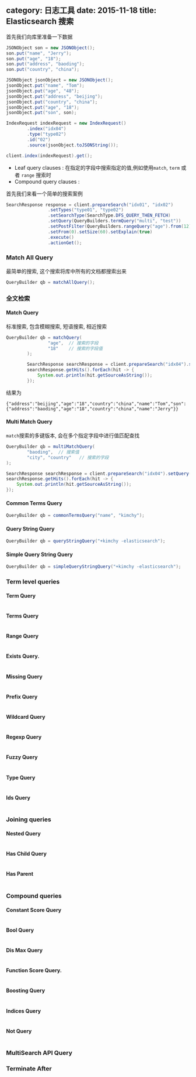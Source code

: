 category: 日志工具
date: 2015-11-18
title: Elasticsearch 搜索
---

首先我们向库里准备一下数据
```java
JSONObject son = new JSONObject();
son.put("name", "Jerry");
son.put("age", "18");
son.put("address", "baoding");
son.put("country", "china");

JSONObject jsonObject = new JSONObject();
jsonObject.put("name", "Tom");
jsonObject.put("age", "48");
jsonObject.put("address", "beijing");
jsonObject.put("country", "china");
jsonObject.put("age", "18");
jsonObject.put("son", son);

IndexRequest indexRequest = new IndexRequest()
		.index("idx04")
		.type("type02")
		.id("02")
		.source(jsonObject.toJSONString());

client.index(indexRequest).get();
```

* Leaf query clauses : 在指定的字段中搜索指定的值,例如使用`match`, `term` 或者 `range` 搜索时
* Compound query clauses :

首先我们来看一个简单的搜索案例
```java
SearchResponse response = client.prepareSearch("idx01", "idx02")
				.setTypes("type01", "type02")
				.setSearchType(SearchType.DFS_QUERY_THEN_FETCH)
				.setQuery(QueryBuilders.termQuery("multi", "test"))                 // Query
				.setPostFilter(QueryBuilders.rangeQuery("age").from(12).to(18))     // Filter
				.setFrom(0).setSize(60).setExplain(true)
				.execute()
				.actionGet();
```



### Match All Query
最简单的搜索, 这个搜索将库中所有的文档都搜索出来
```java
QueryBuilder qb = matchAllQuery();
```

### 全文检索

#### Match Query
标准搜索, 包含模糊搜索, 短语搜索, 相近搜索
```java
QueryBuilder qb = matchQuery(
				"age",	// 搜索的字段
				"18"	// 搜索的字段值
		);

		SearchResponse searchResponse = client.prepareSearch("idx04").setQuery(qb).execute().get();
		searchResponse.getHits().forEach(hit -> {
			System.out.println(hit.getSourceAsString());
		});
```
结果为
```
{"address":"beijing","age":"18","country":"china","name":"Tom","son":{"address":"baoding","age":"18","country":"china","name":"Jerry"}}
```


#### Multi Match Query
`match`搜索的多键版本, 会在多个指定字段中进行值匹配查找
```java
QueryBuilder qb = multiMatchQuery(
		"baoding",	// 搜索值
		"city", "country"	// 搜索的字段
);

SearchResponse searchResponse = client.prepareSearch("idx04").setQuery(qb).execute().get();
searchResponse.getHits().forEach(hit -> {
	System.out.println(hit.getSourceAsString());
});
```


#### Common Terms Query
```java
QueryBuilder qb = commonTermsQuery("name", "kimchy");
```


#### Query String Query
```java
QueryBuilder qb = queryStringQuery("+kimchy -elasticsearch");
```


#### Simple Query String Query
```java
QueryBuilder qb = simpleQueryStringQuery("+kimchy -elasticsearch");
```

### Term level queries

#### Term Query
```java

```


#### Terms Query
```java

```


#### Range Query
```java

```


#### Exists Query.
```java

```

#### Missing Query
```java

```


#### Prefix Query
```java

```


#### Wildcard Query
```java

```


#### Regexp Query
```java

```


#### Fuzzy Query
```java

```


#### Type Query
```java

```


#### Ids Query
```java

```

### Joining queries

#### Nested Query
```java

```


#### Has Child Query
```java

```


#### Has Parent
```java

```

### Compound queries

#### Constant Score Query
```java

```


#### Bool Query
```java

```


#### Dis Max Query
```java

```


#### Function Score Query.
```java

```

####  Boosting Query
```java

```


#### Indices Query
```java

```


#### Not Query
```java

```

### MultiSearch API Query


### Terminate After
